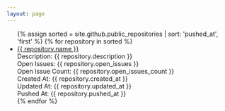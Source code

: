```yaml
---
layout: page
---
```


<ul>
 {% assign sorted = site.github.public_repositories | sort: 'pushed_at', 'first' %}
 {% for repository in sorted %}
  <li><a href="{{ repository.html_url }}">{{ repository.name }}</a><br />
   Description: {{ repository.description }}<br />
   Open Issues: {{ repository.open_issues }}<br />
   Open Issue Count: {{ repository.open_issues_count }}<br />
   Created At: {{ repository.created_at }}<br />
   Updated At: {{ repository.updated_at }}<br />
   Pushed At: {{ repository.pushed_at }}<br />
  </li>
 {% endfor %}
</ul>
